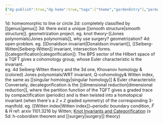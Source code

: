 ```yaml
---
{"dg-publish":true,"dg-home":true,"tags":["theme","gardenEntry"],"permalink":"/low-dimensional topology/","dgPassFrontmatter":true,"created":"2024-11-24T14:36:24.361+01:00","updated":"2024-12-30T23:37:47.678+01:00"}
---
```



1d: homeomorphic to line or circle
2d: completely classified by [[genus\|genus]]
3d: there exist a unique [[smooth structure\|smooth structure]]. geometrization project. eg. knot theory-[[Jones polynomials\|Jones polynomials]], why use surgery? geometrization?
4d: open problem. 
     eg. [[Donaldson invariant\|Donaldson invariant]], [[Seiberg-Witten\|Seiberg-Witten]] invariant, intersection forms.
      [[categorification\|categorification]]: The BPS sector of the Hilbert space of a TQFT gives a cohomology group, whose Euler characteristic is the invariant.  
     eg. 4d Seiberg-Witten theory and the 3d one, Khovanov homology & (colored) Jones polynomials/WRT invariant, Q-cohomology& Witten index, the same as [[singular homology\|singular homology]] & Euler characteristic
     Conversely, decategorification is the [[dimensional reduction\|dimensional reduction]], where the partition function of the TQFT gives a graded trace by compactification (periodic) and is then twisted into a homotopical invariant (when there's a $\mathbb{Z}\times\mathbb{Z}$ graded symmetry) of the corresponding 3-manifold. 
     eg. [[Witten index\|Witten index]]~periodic boundary condition, $\hat{F}$ & $\hat{H}$
     ref: arxiv 1101.3216 by Witten; [Knot Invariants and Categorification](https://people.math.harvard.edu/~opie/knots.html)
($\geq$ 5d: h-cobordism theorem and [[surgery\|surgery]] theory)
